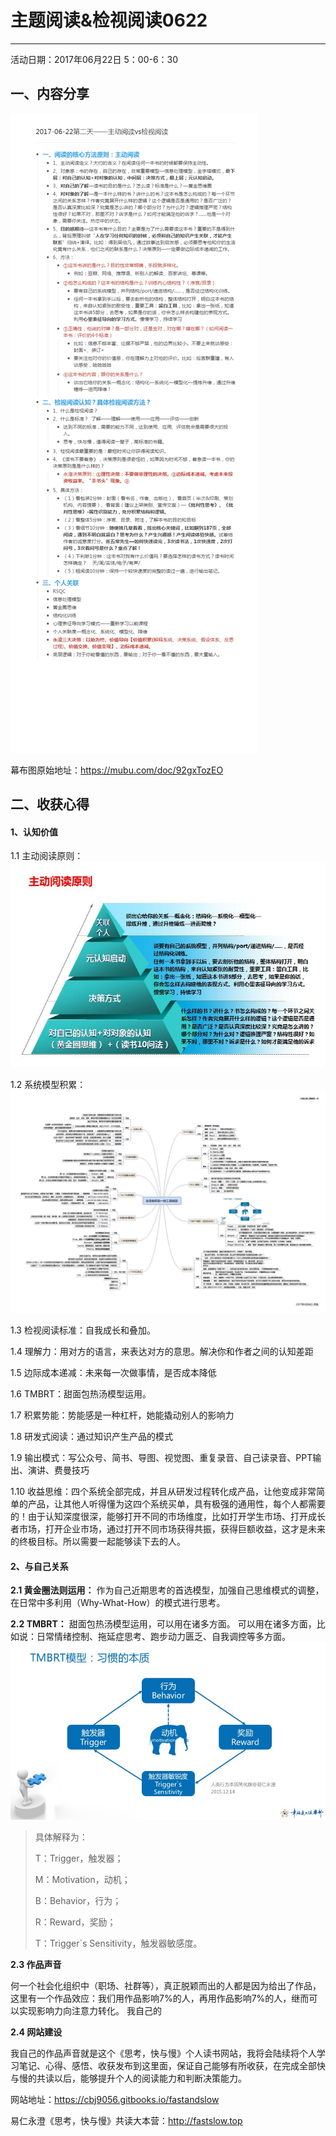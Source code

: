 # 主题阅读&检视阅读0622
**********
活动日期：2017年06月22日 5：00-6：30
## 一、内容分享

![](./_image/2017-06-22第二天——主动阅读vs检视阅读_爱奇艺.jpg)

  
幕布图原始地址：<https://mubu.com/doc/92gxTozEO>

## 二、收获心得

#### 1、认知价值

 1.1 主动阅读原则：
![](./_image/主动阅读.jpg)


1.2 系统模型积累：
![](./_image/微信图片_20170709115734.jpg)


1.3 检视阅读标准：自我成长和叠加。

1.4 理解力：用对方的语言，来表达对方的意思。解决你和作者之间的认知差距

1.5 边际成本递减：未来每一次做事情，是否成本降低

1.6 TMBRT：甜面包热汤模型运用。

1.7 积累势能：势能感是一种杠杆，她能撬动别人的影响力

1.8 研发式阅读：通过知识产生产品的模式

1.9 输出模式：写公众号、简书、导图、视觉图、重复录音、自己读录音、PPT输出、演讲、费曼技巧

1.10 收益思维：四个系统全部完成，并且从研发过程转化成产品，让他变成非常简单的产品，让其他人听得懂为这四个系统买单，具有极强的通用性，每个人都需要的！由于认知深度很深，能够打开不同的市场维度，比如打开学生市场、打开成长者市场，打开企业市场，通过打开不同市场获得共振，获得巨额收益，这才是未来的终极目标。所以需要一起能够读下去的人。

#### 2、与自己关系
**2.1 黄金圈法则运用：**
作为自己近期思考的首选模型，加强自己思维模式的调整，在日常中多利用（Why-What-How）的模式进行思考。

**2.2 TMBRT：**
甜面包热汤模型运用，可以用在诸多方面。
可以用在诸多方面，比如说：日常情绪控制、拖延症思考、跑步动力匮乏、自我调控等多方面。
![](./_image/tmbrt.jpg)
>具体解释为：
> 
>T：Trigger，触发器；
> 
>M：Motivation，动机；
> 
>B：Behavior，行为；
> 
> R：Reward，奖励；
> 
> T：Trigger`s Sensitivity，触发器敏感度。

**2.3 作品声音**

何一个社会化组织中（职场、社群等），真正脱颖而出的人都是因为给出了作品，这里有一个作品效应：我们用作品影响7%的人，再用作品影响7%的人，继而可以实现影响力向注意力转化。
我自己的

**2.4 网站建设**

我自己的作品声音就是这个《思考，快与慢》个人读书网站，我将会陆续将个人学习笔记、心得、感悟、收获发布到这里面，保证自己能够有所收获，在完成全部快与慢的共读以后，能够提升个人的阅读能力和判断决策能力。

网站地址：<https://cbj9056.gitbooks.io/fastandslow>

易仁永澄《思考，快与慢》共读大本营：<http://fastslow.top>